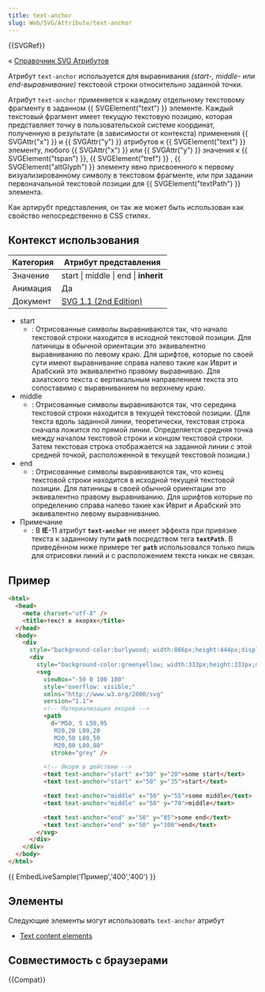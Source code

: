 ```yaml
---
title: text-anchor
slug: Web/SVG/Attribute/text-anchor
---
```


{{SVGRef}}

« [Справочник SVG Атрибутов](/en-US/SVG/Attribute)

Атрибут `text-anchor` используется для выравнивания
_(start-, middle- или end-выравнивание)_ текстовой строки относительно заданной точки.

Атрибут `text-anchor` применяется к каждому отдельному текстовому фрагменту в заданном {{ SVGElement("text") }} элементе. Каждый текстовый фрагмент имеет текущую текстовую позицию, которая представляет точку в пользовательской системе координат, полученную в результате (в зависимости от контекста) применения {{ SVGAttr("x") }} и {{ SVGAttr("y") }} атрибутов к {{ SVGElement("text") }} элементу, любого {{ SVGAttr("x") }} или {{ SVGAttr("y") }} значения к {{ SVGElement("tspan") }}, {{ SVGElement("tref") }} , {{ SVGElement("altGlyph") }} элементу явно присвоенного к первому визуализированному символу в текстовом фрагменте, или при задании первоначальной текстовой позиции для {{ SVGElement("textPath") }} элемента.

Как артирубт представления, он так же может быть использован как свойство непосредственно в CSS стилях.

## Контекст использования

| Категория | Атрибут представления                                                          |
| --------- | ------------------------------------------------------------------------------ |
| Значение  | start \| middle \| end \| **inherit**                                          |
| Анимация  | Да                                                                             |
| Документ  | [SVG 1.1 (2nd Edition)](https://www.w3.org/TR/SVG/text.html#TextAnchorProperty) |

- start
  - : Отрисованные символы выравниваются так, что начало текстовой строки находится в исходной текстовой позиции. Для латиницы в обычной ориентации это эквивалентно выравниванию по левому краю. Для шрифтов, которые по своей сути имеют выравнивание справа налево такие как Иврит и Арабский это эквивалентно правому выравниваю. Для азиатского текста с вертикальным направлением текста это сопоставимо с выравниванием по верхнему краю.
- middle
  - : Отрисованные символы выравниваются так, что середина текстовой строки находится в текущей текстовой позиции. (Для текста вдоль заданной линии, теоретически, текстовая строка сначала ложится по прямой линии. Определяется средняя точка
    между началом текстовой строки и концом текстовой строки. Затем текстовая строка отображается на заданной линии с этой средней точкой, расположенной в текущей текстовой
    позиции.)
- end
  - : Отрисованные символы выравниваются так, что конец текстовой строки находится в исходной текущей текстовой позиции. Для латиницы в своей обычной ориентации это эквивалентно
    правому выравниванию. Для шрифтов которые по определению справа налево такие как Иврит и Арабский это эквивалентно левому выравниванию.
- Примечание
  - : В **IE**-11 атрибут **`text-anchor`** не имеет эффекта при привязке текста к заданному пути **`path`** посредством тега **`textPath`**.
    В приведённом ниже примере тег **`path`** использовался только лишь для отрисовки линий и с расположением текста никак не связан.

## Пример

```html
<html>
  <head>
    <meta charset="utf-8" />
    <title>текст в якорях</title>
  </head>
  <body>
    <div
      style="background-color:burlywood; width:866px;height:444px;display:flex;">
      <div
        style="background-color:greenyellow; width:333px;height:333px;margin:22px;overflow: visible;">
        <svg
          viewBox="-50 0 100 100"
          style="overflow: visible;"
          xmlns="http://www.w3.org/2000/svg"
          version="1.1">
          <!-- Материализация якорей -->
          <path
            d="M50, 5 L50,95
             M20,20 L80,20
             M20,50 L80,50
             M20,80 L80,80"
            stroke="grey" />

          <!-- Якоря в действии -->
          <text text-anchor="start" x="50" y="20">some start</text>
          <text text-anchor="start" x="50" y="35">start</text>

          <text text-anchor="middle" x="50" y="55">some middle</text>
          <text text-anchor="middle" x="50" y="70">middle</text>

          <text text-anchor="end" x="50" y="85">some end</text>
          <text text-anchor="end" x="50" y="100">end</text>
        </svg>
      </div>
    </div>
  </body>
</html>
```

{{ EmbedLiveSample('Пример','400','400') }}

## Элементы

Следующие элементы могут использовать `text-anchor` атрибут

- [Text content elements](/en-US/SVG/Element#text_content_elements)

## Совместимость с браузерами

{{Compat}}
